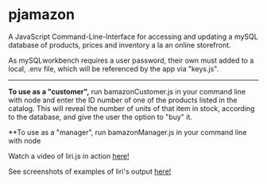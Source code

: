 # pjamazon


A JavaScript Command-Line-Interface for accessing and updating a mySQL database of products, prices and inventory a la an online storefront.

As mySQLworkbench requires a user password, their own must added to a local, .env file, which will be referenced by the app via "keys.js".

- - - -

**To use as a "customer",** run bamazonCustomer.js in your command line with node and enter the ID number of one of the products listed in the catalog. This will reveal the number of units of that item in stock, according to the database, and give the user the option to "buy" it.

**To use as a "manager", run bamazonManager.js in your command line with node 

Watch a video of liri.js in action [here!](https://drive.google.com/file/d/1r9R-tQCvn224tjDXiUCYia0OdE0ilKR9/view)

See screenshots of examples of liri's output [here!](https://drive.google.com/drive/folders/1zaVS4VwpYCaRgNOHE530fRTKodbD5GEe)
